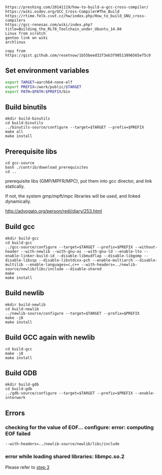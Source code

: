 ```
https://preshing.com/20141119/how-to-build-a-gcc-cross-compiler/
https://wiki.osdev.org/GCC_Cross-Compiler#The_Build
https://rtime.felk.cvut.cz/hw/index.php/How_to_build_GNU_cross-compilers
https://gcc-renesas.com/wiki/index.php?title=Building_the_RL78_Toolchain_under_Ubuntu_14.04
Linux from scratch
gentoo link on wiki
archlinux
```

```
copy from
https://gist.github.com/resetnow/1b55beed32f3eb3f90513896565ef5c0
```

## Set environment variables

```bash
export TARGET=aarch64-none-elf
export PREFIX=/work/public/$TARGET
export PATH=$PATH:$PREFIX/bin
```

## Build binutils
```shell
mkdir build-binutils
cd build-binutils
../binutils-source/configure --target=$TARGET --prefix=$PREFIX
make all
make install
```

## Prerequisite libs
```shell
cd gcc-source
bash ./contrib/download_prerequisites
cd ..
```
prerequisite libs (GMP/MPFR/MPC), put them into gcc director, and link statically.

If not, the system gmp/mpft/mpc libraries will be used, and linked dynamically.

http://advogato.org/person/redi/diary/253.html

## Build gcc
```
mkdir build-gcc
cd build-gcc
../gcc-source/configure --target=$TARGET --prefix=$PREFIX --without-header --with-newlib --with-gnu-as --with-gnu-ld --enable-lto --enable-linker-build-id --disable-libmudflap --disable-libgomp --disable-libssp --disable-libstdcxx-pch --enable-multiarch --disable-multilib --enable-languages=c,c++ --with-headers=../newlib-source/newlib/libc/include --disable-shared
make
make install
```

## Build newlib
```shell
mkdir build-newlib
cd build-newlib
../newlib-source/configure --target=$TARGET --prefix=$PREFIX
make -j8
make install
```

## Build GCC again with newlib
```shell
cd build-gcc
make -j8
make install
```

## Build GDB
```shell
mkdir build-gdb
cd build-gdb
../gdb-source/configure --target=$TARGET --prefix=$PREFIX --enable-interwork
```

## Errors

### checking for the value of EOF... configure: error: computing EOF failed
```
--with-headers=../newlib-source/newlib/libc/include
```

### error while loading shared libraries: libmpc.so.2
Please refer to <a href="#prerequisite-libs">step 3</a>


